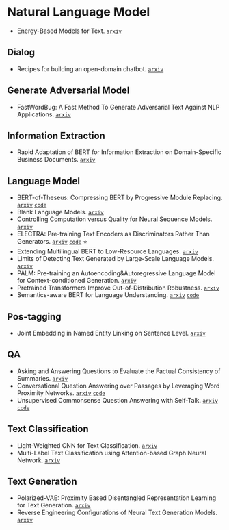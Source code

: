 # Natural Language Model

- Energy-Based Models for Text. [`arxiv`](https://arxiv.org/abs/2004.10188)

## Dialog

- Recipes for building an open-domain chatbot.  [`arxiv`](https://arxiv.org/abs/2004.13637)

## Generate Adversarial Model

- FastWordBug: A Fast Method To Generate Adversarial Text Against NLP Applications. [`arxiv`](https://arxiv.org/pdf/2002.00760.pdf)

## Information Extraction

- Rapid Adaptation of BERT for Information Extraction on Domain-Specific Business Documents. [`arxiv`](https://arxiv.org/pdf/2002.01861.pdf)


## Language Model

- BERT-of-Theseus: Compressing BERT by Progressive Module Replacing. [`arxiv`](https://arxiv.org/abs/2002.02925) [`code`](https://github.com/JetRunner/BERT-of-Theseus)
- Blank Language Models. [`arxiv`](https://arxiv.org/abs/2002.03079)
- Controlling Computation versus Quality for Neural Sequence Models. [`arxiv`](https://arxiv.org/abs/2002.07106)
- ELECTRA: Pre-training Text Encoders as Discriminators Rather Than Generators. [`arxiv`](https://openreview.net/pdf?id=r1xMH1BtvB) [`code`](https://github.com/google-research/electra) :star:
- Extending Multilingual BERT to Low-Resource Languages. [`arxiv`](https://arxiv.org/abs/2004.13640)
- Limits of Detecting Text Generated by Large-Scale Language Models. [`arxiv`](https://arxiv.org/abs/2002.03438)
- PALM: Pre-training an Autoencoding&Autoregressive Language Model for Context-conditioned Generation. [`arxiv`](https://arxiv.org/abs/2004.07159) 
- Pretrained Transformers Improve Out-of-Distribution Robustness. [`arxiv`](https://arxiv.org/abs/2004.06100)
- Semantics-aware BERT for Language Understanding. [`arxiv`](https://arxiv.org/pdf/1909.02209.pdf) [`code`](https://github.com/cooelf/SemBERT)

## Pos-tagging

- Joint Embedding in Named Entity Linking on Sentence Level. [`arxiv`](https://arxiv.org/abs/2002.04936)

## QA

- Asking and Answering Questions to Evaluate the Factual Consistency of Summaries. [`arxiv`](https://arxiv.org/abs/2004.04228)
- Conversational Question Answering over Passages by Leveraging Word Proximity Networks. [`arxiv`](https://arxiv.org/abs/2004.13117) [`code`](https://github.com/magkai/CROWN)
- Unsupervised Commonsense Question Answering with Self-Talk. [`arxiv`](https://arxiv.org/abs/2004.05483) [`code`](https://github.com/vered1986/self_talk)

## Text Classification

- Light-Weighted CNN for Text Classification. [`arxiv`](https://arxiv.org/pdf/2004.07922.pdf)
- Multi-Label Text Classification using Attention-based Graph Neural Network. [`arxiv`](https://arxiv.org/abs/2003.11644)

## Text Generation

- Polarized-VAE: Proximity Based Disentangled Representation Learning for Text Generation. [`arxiv`](https://arxiv.org/abs/2004.10809)
- Reverse Engineering Configurations of Neural Text Generation Models.  [`arxiv`](https://arxiv.org/abs/2004.06201)

